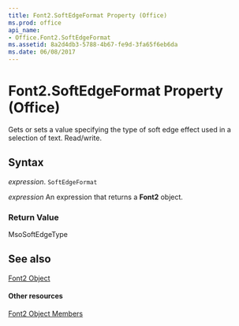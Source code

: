 ```yaml
---
title: Font2.SoftEdgeFormat Property (Office)
ms.prod: office
api_name:
- Office.Font2.SoftEdgeFormat
ms.assetid: 8a2d4db3-5788-4b67-fe9d-3fa65f6eb6da
ms.date: 06/08/2017
---
```



# Font2.SoftEdgeFormat Property (Office)

Gets or sets a value specifying the type of soft edge effect used in a selection of text. Read/write.


## Syntax

 _expression_. `SoftEdgeFormat`

 _expression_ An expression that returns a **Font2** object.


### Return Value

MsoSoftEdgeType


## See also


[Font2 Object](font2-object-office.md)
#### Other resources


[Font2 Object Members](font2-members-office.md)

